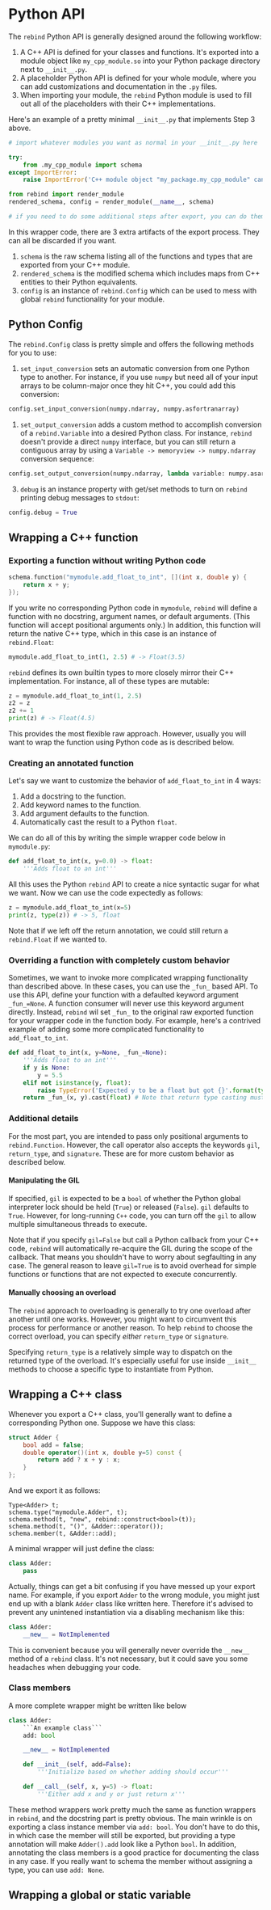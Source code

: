 # Python API

The `rebind` Python API is generally designed around the following workflow:

1. A C++ API is defined for your classes and functions. It's exported into a module object like `my_cpp_module.so` into your Python package directory next to `__init__.py`.
2. A placeholder Python API is defined for your whole module, where you can add customizations and documentation in the `.py` files.
3. When importing your module, the `rebind` Python module is used to fill out all of the placeholders with their C++ implementations.

Here's an example of a pretty minimal `__init__.py` that implements Step 3 above.

```python
# import whatever modules you want as normal in your __init__.py here

try:
    from .my_cpp_module import schema
except ImportError:
    raise ImportError('C++ module object "my_package.my_cpp_module" cannot be imported')

from rebind import render_module
rendered_schema, config = render_module(__name__, schema)

# if you need to do some additional steps after export, you can do them here (rare)
```

In this wrapper code, there are 3 extra artifacts of the export process. They can all be discarded if you want.

1. `schema` is the raw schema listing all of the functions and types that are exported from your C++ module.
2. `rendered_schema` is the modified schema which includes maps from C++ entities to their Python equivalents.
3. `config` is an instance of `rebind.Config` which can be used to mess with global `rebind` functionality for your module.

## Python Config

The `rebind.Config` class is pretty simple and offers the following methods for you to use:

1. `set_input_conversion` sets an automatic conversion from one Python type to another. For instance, if you use `numpy` but need all of your input arrays to be column-major once they hit C++, you could add this conversion:
```python
config.set_input_conversion(numpy.ndarray, numpy.asfortranarray)
```
1. `set_output_conversion` adds a custom method to accomplish conversion of a `rebind.Variable` into a desired Python class. For instance, `rebind` doesn't provide a direct `numpy` interface, but you can still return a contiguous array by using a `Variable -> memoryview -> numpy.ndarray` conversion sequence:
```python
config.set_output_conversion(numpy.ndarray, lambda variable: numpy.asarray(variable.cast(memoryview)))
```
3. `debug` is an instance property with get/set methods to turn on `rebind` printing debug messages to `stdout`:
```python
config.debug = True
```

## Wrapping a C++ function

### Exporting a function without writing Python code

```c++
schema.function("mymodule.add_float_to_int", [](int x, double y) {
    return x + y;
});
```

If you write no corresponding Python code in `mymodule`, `rebind` will define a function with no docstring, argument names, or default arguments. (This function will accept positional arguments only.) In addition, this function will return the native C++ type, which in this case is an instance of `rebind.Float`:

```python
mymodule.add_float_to_int(1, 2.5) # -> Float(3.5)
```

`rebind` defines its own builtin types to more closely mirror their C++ implementation. For instance, all of these types are mutable:

```python
z = mymodule.add_float_to_int(1, 2.5)
z2 = z
z2 += 1
print(z) # -> Float(4.5)
```

This provides the most flexible raw approach. However, usually you will want to wrap the function using Python code as is described below.

### Creating an annotated function

Let's say we want to customize the behavior of `add_float_to_int` in 4 ways:

1. Add a docstring to the function.
2. Add keyword names to the function.
3. Add argument defaults to the function.
4. Automatically cast the result to a Python `float`.

We can do all of this by writing the simple wrapper code below in `mymodule.py`:

```python
def add_float_to_int(x, y=0.0) -> float:
    '''Adds float to an int'''
```

All this uses the Python `rebind` API to create a nice syntactic sugar for what we want. Now we can use the code expectedly as follows:

```python
z = mymodule.add_float_to_int(x=5)
print(z, type(z)) # -> 5, float
```

Note that if we left off the return annotation, we could still return a `rebind.Float` if we wanted to.

### Overriding a function with completely custom behavior

Sometimes, we want to invoke more complicated wrapping functionality than described above. In these cases, you can use the `_fun_` based API. To use this API, define your function with a defaulted keyword argument `_fun_=None`. A function consumer will never use this keyword argument directly. Instead, `rebind` wil set `_fun_` to the original raw exported function for your wrapper code in the function body. For example, here's a contrived example of adding some more complicated functionality to `add_float_to_int`.

```python
def add_float_to_int(x, y=None, _fun_=None):
    '''Adds float to an int'''
    if y is None:
        y = 5.5
    elif not isinstance(y, float):
        raise TypeError('Expected y to be a float but got {}'.format(type(y)))
    return _fun_(x, y).cast(float) # Note that return type casting must be done in the function body with this API
```

### Additional details

For the most part, you are intended to pass only positional arguments to `rebind.Function`. However, the call operator also accepts the keywords `gil`, `return_type`, and `signature`. These are for more custom behavior as described below.

#### Manipulating the GIL

If specified, `gil` is expected to be a `bool` of whether the Python global interpreter lock should be held (`True`) or released (`False`). `gil` defaults to `True`. However, for long-running `C++` code, you can turn off the `gil` to allow multiple simultaneous threads to execute.

Note that if you specify `gil=False` but call a Python callback from your C++ code, `rebind` will automatically re-acquire the GIL during the scope of the callback. That means you shouldn't have to worry about segfaulting in any case. The general reason to leave `gil=True` is to avoid overhead for simple functions or functions that are not expected to execute concurrently.

#### Manually choosing an overload

The `rebind` approach to overloading is generally to try one overload after another until one works. However, you might want to circumvent this process for performance or another reason. To help `rebind` to choose the correct overload, you can specify *either* `return_type` or `signature`.

Specifying `return_type` is a relatively simple way to dispatch on the returned type of the overload. It's especially useful for use inside `__init__` methods to choose a specific type to instantiate from Python.


## Wrapping a C++ class

Whenever you export a C++ class, you'll generally want to define a corresponding Python one. Suppose we have this class:

```c++
struct Adder {
    bool add = false;
    double operator()(int x, double y=5) const {
        return add ? x + y : x;
    }
};
```

And we export it as follows:

```
Type<Adder> t;
schema.type("mymodule.Adder", t);
schema.method(t, "new", rebind::construct<bool>(t));
schema.method(t, "()", &Adder::operator());
schema.member(t, &Adder::add);
```

A minimal wrapper will just define the class:

```python
class Adder:
    pass
```

Actually, things can get a bit confusing if you have messed up your export name. For example, if you export `Adder` to the wrong module, you might just end up with a blank `Adder` class like written here. Therefore it's advised to prevent any unintened instantiation via a disabling mechanism like this:

```python
class Adder:
    __new__ = NotImplemented
```

This is convenient because you will generally never override the `__new__` method of a `rebind` class. It's not necessary, but it could save you some headaches when debugging your code.

### Class members

A more complete wrapper might be written like below

```python
class Adder:
    ```An example class```
    add: bool

    __new__ = NotImplemented

    def __init__(self, add=False):
        '''Initialize based on whether adding should occur'''

    def __call__(self, x, y=5) -> float:
        '''Either add x and y or just return x'''
```

These method wrappers work pretty much the same as function wrappers in `rebind`, and the docstring part is pretty obvious. The main wrinkle is on exporting a class instance member via `add: bool`. You don't have to do this, in which case the member will still be exported, but providing a type annotation will make `Adder().add` look like a Python `bool`. In addition, annotating the class members is a good practice for documenting the class in any case. If you really want to schema the member without assigning a type, you can use `add: None`.

## Wrapping a global or static variable
